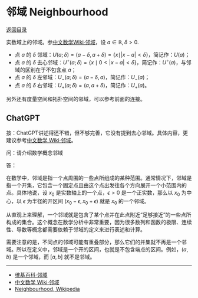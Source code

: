 # 邻域 Neighbourhood

[返回目录](index.md)

实数域上的邻域。参[中文数学Wiki·邻域](https://math.fandom.com/zh/wiki/%E9%82%BB%E5%9F%9F)，设 $a \in \mathbb {R} , \delta > 0.$

* 点 $a$ 的 $\delta$ 邻域：$U(a;\delta )=(a-\delta , a+\delta )=\left\lbrace x\mid \vert x-a \vert<\delta \right\rbrace$，简记作：$U(a)$；
* 点 $a$ 的 $\delta$ 去心邻域：$U^\circ (a;\delta)=\left\lbrace x\mid 0< \vert x-a \vert<\delta \right\rbrace$，简记作：$U^\circ (a)$，与邻域的区别在于不包含点 $a$；
* 点 $a$ 的 $\delta$ 左邻域：$U_{-}(a;\delta) = (a-\delta ,a)$，简记作：$U_{-}(a)$；
* 点 $a$ 的 $\delta$ 右邻域：$U_{+}(a;\delta) = (a,a+\delta )$，简记作：$U_{+}(a)$。

另外还有度量空间和拓扑空间的邻域，可以参考前面的连接。

## ChatGPT

按：ChatGPT讲述得还不错，但不够完善，它没有提到去心邻域。具体内容，更建议参考[中文数学 Wiki·邻域](https://math.fandom.com/zh/wiki/%E9%82%BB%E5%9F%9F?variant=zh)。

问：请介绍数学概念邻域

答：

在数学中，邻域是指一个点周围的一些点所组成的某种范围。通常情况下，邻域是指一个开集，它包含一个固定点且由这个点出发往各个方向展开一个小范围内的点。具体地说，设 $x_0$ 是实数轴上的一个点，$\epsilon>0$ 是一个正实数，那么以 $x_0$ 为中心，以 $\epsilon$ 为半径的开区间 $(x_0-\epsilon,x_0+\epsilon)$ 就是 $x_0$ 的一个邻域。

从直观上来理解，一个邻域就是包含了某个点并在此点附近“足够接近”的一些点所构成的集合。这个概念在数学分析中非常重要，因为很多数列和函数的极限、连续性、导数等概念都需要依赖于邻域的定义来进行表述和计算。

需要注意的是，不同点的邻域可能有重叠部分，那么它们的并集就不再是一个邻域。所以在定义中，邻域是一个开的区间，也就是不包含端点的区间。例如，$(a,b)$ 是一个邻域，而 $[a,b]$ 就不是邻域。

---

* [维基百科·邻域](https://zh.wikipedia.org/wiki/%E9%82%BB%E5%9F%9F)
* [中文数学 Wiki·邻域](https://math.fandom.com/zh/wiki/%E9%82%BB%E5%9F%9F?variant=zh)
* [Neighbourhood, Wikipedia](https://en.wikipedia.org/wiki/Neighbourhood_(mathematics))

<script>
MathJax = {
  tex: {
    inlineMath: [['$', '$'], ['\\(', '\\)']]
  }
};
</script>
<script id="MathJax-script" async
  src="https://cdn.jsdelivr.net/npm/mathjax@3/es5/tex-chtml.js">
</script>